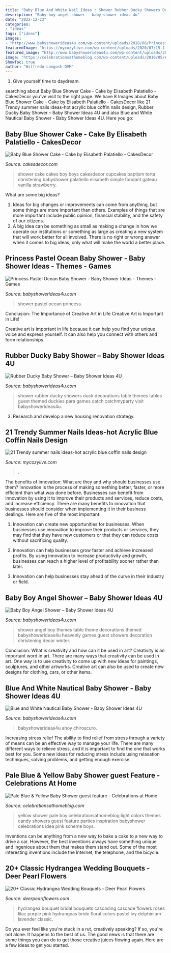 ```yaml
---
title: "Baby Blue And White Nail Ideas : Shower Rubber Ducky Showers Duck Decorations Table Themes Tables Guest Themed Duckies Para Games Catch Catchmyparty Visit Babyshowerideas4u"
description: "Baby boy angel shower – baby shower ideas 4u"
date: "2022-12-23"
categories:
- "ideas"
tags: ["ideas"]
images:
- "http://www.babyshowerideas4u.com/wp-content/uploads/2018/08/Princess-Pastel-Ocean-Baby-Shower-Plates.jpg"
featuredImage: "https://mycozylive.com/wp-content/uploads/2020/07/15-1.png"
featured_image: "http://www.babyshowerideas4u.com/wp-content/uploads/2018/08/Princess-Pastel-Ocean-Baby-Shower-Plates.jpg"
image: "https://celebrationsathomeblog.com/wp-content/uploads/2010/05/61.jpg"
ShowToc: true
author: "Wilfredo Langosh DVM"
---
```



1. Give yourself time to daydream.

	

		
searching about Baby Blue Shower Cake - Cake by Elisabeth Palatiello - CakesDecor you've visit to the right page. We have 8 Images about Baby Blue Shower Cake - Cake by Elisabeth Palatiello - CakesDecor like 21 Trendy summer nails ideas-hot acrylic blue coffin nails design, Rubber Ducky Baby Shower – Baby Shower Ideas 4U and also Blue and White Nautical Baby Shower - Baby Shower Ideas 4U. Here you go:
		
    
## Baby Blue Shower Cake - Cake By Elisabeth Palatiello - CakesDecor

<img loading=lazy src="https://pic.cakesdecor.com/m/gx8qdg4fj1k1nypflkiq.jpg" onerror="this.onerror=null;this.src='https://tse4.mm.bing.net/th?id=OIP.TGZZvE2ZM3qD-WZB3mzyKwHaKw&amp;pid=15.1';" alt="Baby Blue Shower Cake - Cake by Elisabeth Palatiello - CakesDecor">

_Source: cakesdecor.com_

>shower cake cakes boy boys cakesdecor cupcakes baptism torta christening babyshower palatiello elisabeth simple fondant gateau vanilla strawberry. 

	

What are some big ideas?
1. Ideas for big changes or improvements can come from anything, but some things are more important than others. Examples of things that are more important include public opinion, financial stability, and the safety of our citizens.
2. A big idea can be something as small as making a change in how we operate our institutions or something as large as creating a new system that will work better for all involved. There is no right or wrong answer when it comes to big ideas, only what will make the world a better place.

    
## Princess Pastel Ocean Baby Shower - Baby Shower Ideas - Themes - Games

<img loading=lazy src="http://www.babyshowerideas4u.com/wp-content/uploads/2018/08/Princess-Pastel-Ocean-Baby-Shower-Plates.jpg" onerror="this.onerror=null;this.src='https://tse1.mm.bing.net/th?id=OIP.OG7uV1i3Fe0boCVAM00rYQHaKA&amp;pid=15.1';" alt="Princess Pastel Ocean Baby Shower - Baby Shower Ideas - Themes - Games">

_Source: babyshowerideas4u.com_

>shower pastel ocean princess. 

	

Conclusion: The Importance of Creative Art in Life
Creative Art is Important in Life!

Creative art is important in life because it can help you find your unique voice and express yourself. It can also help you connect with others and form relationships.

    
## Rubber Ducky Baby Shower – Baby Shower Ideas 4U

<img loading=lazy src="https://babyshowerideas4u.com/wp-content/uploads/2016/03/rubber-ducky-baby-shower-guest-tables-550x523.jpeg" onerror="this.onerror=null;this.src='https://tse3.mm.bing.net/th?id=OIP.TVgCzC7ssZjAO_RBRuoxNwHaHC&amp;pid=15.1';" alt="Rubber Ducky Baby Shower – Baby Shower Ideas 4U">

_Source: babyshowerideas4u.com_

>shower rubber ducky showers duck decorations table themes tables guest themed duckies para games catch catchmyparty visit babyshowerideas4u. 

	

3. Research and develop a new housing renovation strategy.

    
## 21 Trendy Summer Nails Ideas-hot Acrylic Blue Coffin Nails Design

<img loading=lazy src="https://mycozylive.com/wp-content/uploads/2020/07/15-1.png" onerror="this.onerror=null;this.src='https://tse3.mm.bing.net/th?id=OIP.NrIG1IbNCi7ggbnSL0IuwwHaJC&amp;pid=15.1';" alt="21 Trendy summer nails ideas-hot acrylic blue coffin nails design">

_Source: mycozylive.com_

>. 

	

The benefits of innovation: What are they and why should businesses use them?
Innovation is the process of making something better, faster, or more efficient than what was done before. Businesses can benefit from innovation by using it to improve their products and services, reduce costs, and increase efficiency. There are many benefits to innovation that businesses should consider when implementing it in their business dealings. Here are five of the most important: 
1. Innovation can create new opportunities for businesses. When businesses use innovation to improve their products or services, they may find that they have new customers or that they can reduce costs without sacrificing quality. 

2. Innovation can help businesses grow faster and achieve increased profits. By using innovation to increase productivity and growth, businesses can reach a higher level of profitability sooner rather than later. 

3. Innovation can help businesses stay ahead of the curve in their industry or field.

    
## Baby Boy Angel Shower – Baby Shower Ideas 4U

<img loading=lazy src="https://babyshowerideas4u.com/wp-content/uploads/2016/09/Baby-Boy-Angel-Shower-Table-Decor.jpg" onerror="this.onerror=null;this.src='https://tse2.mm.bing.net/th?id=OIP.e_hhebP6lmPHO4LwyI5gCAHaJ4&amp;pid=15.1';" alt="Baby Boy Angel Shower – Baby Shower Ideas 4U">

_Source: babyshowerideas4u.com_

>shower angel boy themes table theme decorations themed babyshowerideas4u heavenly games guest showers decoration christening decor winter. 

	

Conclusion: What is creativity and how can it be used in art?
Creativity is an important word in art. There are many ways that creativity can be used in art. One way is to use creativity to come up with new ideas for paintings, sculptures, and other artworks. Creative art can also be used to create new designs for clothing, cars, or other items.

    
## Blue And White Nautical Baby Shower - Baby Shower Ideas 4U

<img loading=lazy src="https://babyshowerideas4u.com/wp-content/uploads/2016/04/Blue-and-White-Nautical-Baby-Shower-Boat-Decor.jpg" onerror="this.onerror=null;this.src='https://tse3.mm.bing.net/th?id=OIP.CKA6ReSjGgP4u5p55JlFDwHaNK&amp;pid=15.1';" alt="Blue and White Nautical Baby Shower - Baby Shower Ideas 4U">

_Source: babyshowerideas4u.com_

>babyshowerideas4u ahoy chiroscuro. 

	

Increasing stress relief
The ability to find relief from stress through a variety of means can be an effective way to manage your life. There are many different ways to relieve stress, and it is important to find the one that works best for you. Some new ideas for reducing stress include using relaxation techniques, solving problems, and getting enough exercise.

    
## Pale Blue &amp; Yellow Baby Shower guest Feature - Celebrations At Home

<img loading=lazy src="https://celebrationsathomeblog.com/wp-content/uploads/2010/05/61.jpg" onerror="this.onerror=null;this.src='https://tse1.mm.bing.net/th?id=OIP.G-yuqDQceR--GKI5qTuAxQHaKg&amp;pid=15.1';" alt="Pale Blue &amp; Yellow Baby Shower guest feature - Celebrations at Home">

_Source: celebrationsathomeblog.com_

>yellow shower pale boy celebrationsathomeblog light colors themes candy showers guest feature parties inspiration babyshower celebrations idea pink scheme boys. 

	

Inventions can be anything from a new way to bake a cake to a new way to drive a car. However, the best inventions always have something unique and ingenious about them that makes them stand out. Some of the most interesting inventions include the Internet, the telephone, and the bicycle.

    
## 20+ Classic Hydrangea Wedding Bouquets - Deer Pearl Flowers

<img loading=lazy src="http://www.deerpearlflowers.com/wp-content/uploads/2015/06/Long-Cascading-Blue-Hydrangea-Bridal-Bouquet.jpg" onerror="this.onerror=null;this.src='https://tse1.mm.bing.net/th?id=OIP.Hp9rxMMeGJb73j0ZHz04vAHaLI&amp;pid=15.1';" alt="20+ Classic Hydrangea Wedding Bouquets - Deer Pearl Flowers">

_Source: deerpearlflowers.com_

>hydrangea bouquet bridal bouquets cascading cascade flowers roses lilac purple pink hydrangeas bride floral colors pastel ivy delphinium lavender classic. 

	

Do you ever feel like you're stuck in a rut, creatively speaking? If so, you're not alone. It happens to the best of us. The good news is that there are some things you can do to get those creative juices flowing again. Here are a few ideas to get you started.

